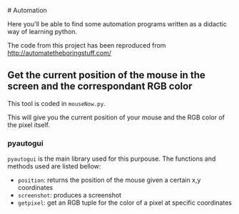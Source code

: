 # Automation

Here you'll be able to find some automation programs written as a didactic way of learning python.

The code from this project has been reproduced from http://automatetheboringstuff.com/

## Get the current position of the mouse in the screen and the correspondant RGB color

This tool is coded in `mouseNow.py`.

This will give you the current position of your mouse and the RGB color of the pixel itself.

### pyautogui

`pyautogui` is the main library used for this purpouse. The functions and methods used are listed bellow:

* `position`: returns the position of the mouse given a certain x,y coordinates
* `screenshot`: produces a screenshot
* `getpixel`: get an RGB tuple for the color of a pixel at specific coordinates
